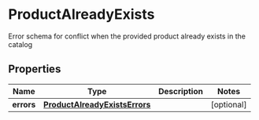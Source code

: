 

# ProductAlreadyExists

Error schema for conflict when the provided product already exists in the catalog
## Properties

Name | Type | Description | Notes
------------ | ------------- | ------------- | -------------
**errors** | [**ProductAlreadyExistsErrors**](ProductAlreadyExistsErrors.md) |  |  [optional]



